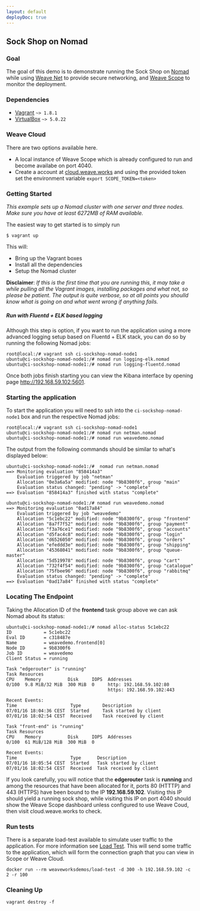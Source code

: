 ```yaml
---
layout: default
deployDoc: true
---
```


<!-- deploy-doc require-env AWS_ACCESS_KEY_ID AWS_SECRET_ACCESS_KEY AWS_DEFAULT_REGION -->

## Sock Shop on Nomad


### Goal
The goal of this demo is to demonstrate running the Sock Shop on [Nomad](https://www.nomadproject.io/) while 
using [Weave Net](https://www.weave.works/products/weave-net/) to provide secure networking, 
and [Weave Scope](https://www.weave.works/products/weave-scope/) to monitor the deployment.

### Dependencies
  * [Vagrant](https://vagrantup.com) `~> 1.8.1`
  * [VirtualBox](https://www.virtualbox.org/) `~> 5.0.22`

<!-- deploy-doc-hidden pre-install

    curl -sSL https://get.docker.com/ | sh
    apt-get install -yq rsync python-pip python-dev build-essential jq
    pip install awscli

    mkdir -p ~/.ssh/
    aws ec2 create-key-pair -\-key-name microservices-demo-nomad -\-query 'KeyMaterial' -\-output text > ~/.ssh/nomad.pem
    curl -o /root/vagrant.deb -sSL https://releases.hashicorp.com/vagrant/1.9.1/vagrant_1.9.1_x86_64.deb
    dpkg -i /root/vagrant.deb
    vagrant plugin install vagrant-aws

-->

### Weave Cloud
There are two options available here.

  * A local instance of Weave Scope which is already configured to run and become availabe on port 4040. 
  * Create a account at [cloud.weave.works](https://cloud.weave.works) and using the provided token set the environment variable `export SCOPE_TOKEN=<token>`

### Getting Started
_This example sets up a Nomad cluster with one server and three nodes. Make sure you have at least 6272MB of RAM available._

The easiest way to get started is to simply run

```
$ vagrant up
```

This will:

  * Bring up the Vagrant boxes
  * Install all the dependencies
  * Setup the Nomad cluster

**Disclaimer**: _If this is the first time that you are running this, it may take a while pulling all the Vagrant images, installing
                 packages and what not, so please be patient. The output is quite verbose, so at all points you shoulld know what is
                 going on and what went wrong if anything fails._

<!-- deploy-doc-hidden create-infrastructure

    AWS_VPC_ID=$(aws ec2 create-vpc -\-cidr-block 192.168.59.0/24 | jq -r '.Vpc.VpcId' )
    AWS_INTERNET_GATEWAY_ID=$(aws ec2 create-internet-gateway | jq -r '.InternetGateway.InternetGatewayId')
    AWS_ROUTE_TABLE_ID=$(aws ec2 describe-route-tables -\-filter "Name=vpc-id,Values=$AWS_VPC_ID" | jq -r ".RouteTables[].RouteTableId")
    aws ec2 attach-internet-gateway -\-internet-gateway-id $AWS_INTERNET_GATEWAY_ID -\-vpc-id $AWS_VPC_ID
    aws ec2 create-route -\-gateway-id $AWS_INTERNET_GATEWAY_ID -\-destination-cidr-block 0.0.0.0/0 -\-route-table-id $AWS_ROUTE_TABLE_ID

    export AWS_SUBNET_ID=$(aws ec2 create-subnet -\-vpc-id $AWS_VPC_ID -\-cidr-block 192.168.59.0/24 -\-availability-zone eu-central-1a | jq -r '.Subnet.SubnetId')
    export AWS_SECURITY_GROUP_ID=$(aws ec2 create-security-group -\-group-name nomad-deploy-doc -\-description "Security Group for nomad deploy doc" -\-vpc-id $AWS_VPC_ID | jq -r '.GroupId' )
    aws ec2 authorize-security-group-ingress -\-group-id $AWS_SECURITY_GROUP_ID -\-protocol tcp -\-port 22 -\-cidr 0.0.0.0/0
    aws ec2 authorize-security-group-ingress -\-group-id $AWS_SECURITY_GROUP_ID -\-protocol tcp -\-port 80 -\-cidr 0.0.0.0/0
    aws ec2 authorize-security-group-ingress -\-group-id $AWS_SECURITY_GROUP_ID -\-protocol all -\-source-group $AWS_SECURITY_GROUP_ID

    cat > ~/.bash_profile <<-EOF
export AWS_VPC_ID=$AWS_VPC_ID
export AWS_INTERNET_GATEWAY_ID=$AWS_INTERNET_GATEWAY_ID
export AWS_ROUTE_TABLE_ID=$AWS_ROUTE_TABLE_ID
export AWS_SUBNET_ID=$AWS_SUBNET_ID
export AWS_SECURITY_GROUP_ID=$AWS_SECURITY_GROUP_ID
export VAGRANT_DEFAULT_PROVIDER=aws
export NUM_NODES=3
EOF

    . ~/.bash_profile

    cd deploy/nomad
    VAGRANT_DEFAULT_PROVIDER=aws vagrant up -\-provider=aws
    if [ $? -ne 0 ]; then
        exit 1;
    fi
    vagrant ssh ci-sockshop-nomad-node1 -c "nomad run netman.nomad"

-->

##### Run with Fluentd + ELK based logging

Although this step is option, if you want to run the application using a more advanced logging setup based on Fluentd + ELK stack, 
you can do so by running the following Nomad jobs:

```
root@local:/# vagrant ssh ci-sockshop-nomad-node1
ubuntu@ci-sockshop-nomad-node1:/# nomad run logging-elk.nomad
ubuntu@ci-sockshop-nomad-node1:/# nomad run logging-fluentd.nomad
```

Once both jobs finish starting you can view the Kibana interface by opening page http://192.168.59.102:5601.

### Starting the application
To start the application you will need to ssh into the `ci-sockshop-nomad-node1` box and run the respective Nomad jobs:

```
root@local:/# vagrant ssh ci-sockshop-nomad-node1
ubuntu@ci-sockshop-nomad-node1:/# nomad run netman.nomad
ubuntu@ci-sockshop-nomad-node1:/# nomad run weavedemo.nomad
```

The output from the following commands should be similar to what's displayed below:

```
ubuntu@ci-sockshop-nomad-node1:/#  nomad run netman.nomad
==> Monitoring evaluation "858414a3"
    Evaluation triggered by job "netman"
    Allocation "0e3a6a5a" modified: node "9b8300f6", group "main"
    Evaluation status changed: "pending" -> "complete"
==> Evaluation "858414a3" finished with status "complete"
```
```
ubuntu@ci-sockshop-nomad-node1:/# nomad run weavedemo.nomad
==> Monitoring evaluation "0ad17a84"
    Evaluation triggered by job "weavedemo"
    Allocation "5c1ebc22" modified: node "9b8300f6", group "frontend"
    Allocation "8a7f7f52" modified: node "9b8300f6", group "payment"
    Allocation "f3a76ce1" modified: node "9b8300f6", group "accounts"
    Allocation "d5fac4c8" modified: node "9b8300f6", group "login"
    Allocation "d6526050" modified: node "9b8300f6", group "orders"
    Allocation "efeddd3e" modified: node "9b8300f6", group "shipping"
    Allocation "45368041" modified: node "9b8300f6", group "queue-master"
    Allocation "5d519978" modified: node "9b8300f6", group "cart"
    Allocation "732f4f54" modified: node "9b8300f6", group "catalogue"
    Allocation "75fbee96" modified: node "9b8300f6", group "rabbitmq"
    Evaluation status changed: "pending" -> "complete"
==> Evaluation "0ad17a84" finished with status "complete"
```

### Locating The Endpoint
Taking the Allocation ID of the **frontend** task group above we can ask Nomad about its status:

```
ubuntu@ci-sockshop-nomad-node1:/# nomad alloc-status 5c1ebc22
ID            = 5c1ebc22
Eval ID       = c318487e
Name          = weavedemo.frontend[0]
Node ID       = 9b8300f6
Job ID        = weavedemo
Client Status = running

Task "edgerouter" is "running"
Task Resources
CPU    Memory          Disk     IOPS  Addresses
0/100  9.8 MiB/32 MiB  300 MiB  0     http: 192.168.59.102:80
                                      https: 192.168.59.102:443

Recent Events:
Time                    Type        Description
07/01/16 18:04:36 CEST  Started     Task started by client
07/01/16 18:02:54 CEST  Received    Task received by client

Task "front-end" is "running"
Task Resources
CPU    Memory          Disk     IOPS  Addresses
0/100  61 MiB/128 MiB  300 MiB  0

Recent Events:
Time                    Type      Description
07/01/16 18:05:54 CEST  Started   Task started by client
07/01/16 18:02:54 CEST  Received  Task received by client
```

If you look carefully, you will notice that the **edgerouter** task is **running** and among the resources that have been
allocated for it, ports 80 (HTTTP) and 443 (HTTPS) have been bound to the IP **192.168.59.102**. Visiting this IP should 
yield a running sock shop, while visiting this IP on port 4040 should show the Weave Scope dashboard unless configured to
use Weave Coud, then visit cloud.weave.works to check.

### Run tests

There is a separate load-test available to simulate user traffic to the application. For more information see [Load Test](#loadtest).
This will send some traffic to the application, which will form the connection graph that you can view in Scope or Weave Cloud.

```
docker run --rm weaveworksdemos/load-test -d 300 -h 192.168.59.102 -c 2 -r 100
```

<!-- deploy-doc-hidden run-tests
    . ~/.bash_profile

    cd deploy/nomad
    vagrant ssh ci-sockshop-nomad-node1 -c "nomad run weavedemo.nomad"
    nomad_node_id=$(vagrant ssh ci-sockshop-nomad-node1 -c "nomad status weavedemo | grep frontend | grep running | awk '{print \$3}'")
    node_hostname=$(vagrant ssh ci-sockshop-nomad-node1 -c "nomad node-status -short ${nomad_node_id}  | grep Name | awk '{print \$3}'")
    public_dns=$(aws ec2 describe-instances -\-filter "Name=private-dns-name,Values=${node_hostname}.eu-central-1.compute.internal" "Name=instance-state-name,Values=running" | jq -r ".Reservations[].Instances[0].PublicIpAddress" | head -n1)
    docker run -\-rm weaveworksdemos/load-test -d 300 -h $public_dns -c 2 -r 20

    vagrant ssh ci-sockshop-nomad-node1 -c "eval \$(weave env); nomad run weavedemo.nomad; docker create -\-name healthcheck weaveworksdemos/healthcheck:snapshot -s orders,carts,payment,user,catalogue,shipping,queue-master -d 60 -r 5"
    vagrant ssh ci-sockshop-nomad-node1 -c "docker network connect backoffice healthcheck; \
        docker network connect internal healthcheck; \
        docker network connect external healthcheck; \
        docker network connect secure healthcheck;"
    vagrant ssh ci-sockshop-nomad-node1 -c "docker start -a healthcheck"
    if [ $? -ne 0 ]; then
        vagrant ssh ci-sockshop-nomad-node1 -c "docker rm -f healthcheck"
        exit 1
    fi
    vagrant ssh ci-sockshop-nomad-node1 -c "docker rm -f healthcheck"
-->

### Cleaning Up

```
vagrant destroy -f
```
<!-- deploy-doc-hidden destroy-infrastructure
    . ~/.bash_profile

    cd deploy/nomad
    vagrant destroy -\-force
    aws ec2 wait instance-terminated -\-filter "Name=key-name,Values=microservices-demo-nomad"
    aws ec2 delete-key-pair -\-key-name microservices-demo-nomad
    aws ec2 delete-subnet -\-subnet-id $AWS_SUBNET_ID
    aws ec2 delete-security-group -\-group-id nomad-deploy-doc -\-group-id $AWS_SECURITY_GROUP_ID
    aws ec2 detach-internet-gateway -\-internet-gateway-id $AWS_INTERNET_GATEWAY_ID -\-vpc-id $AWS_VPC_ID
    aws ec2 delete-internet-gateway -\-internet-gateway-id $AWS_INTERNET_GATEWAY_ID
    aws ec2 delete-vpc -\-vpc-id $AWS_VPC_ID

-->
